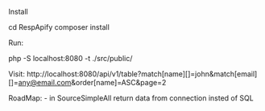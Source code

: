 Install

cd RespApify
composer install



Run:

php -S localhost:8080 -t ./src/public/

Visit:
http://localhost:8080/api/v1/table?match[name][]=john&match[email][]=any@email.com&order[name]=ASC&page=2

RoadMap:
    - in SourceSimpleAll return data from connection insted of SQL


